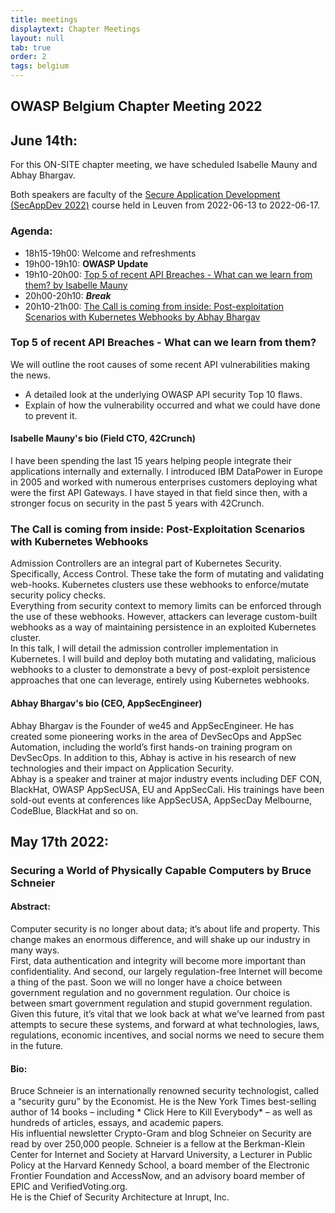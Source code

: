 ```yaml
---
title: meetings
displaytext: Chapter Meetings
layout: null
tab: true
order: 2
tags: belgium
---
```

## OWASP Belgium Chapter Meeting 2022

## June 14th:
For this ON-SITE chapter meeting, we have scheduled Isabelle Mauny and Abhay Bhargav.

Both speakers are faculty of the [Secure Application Development (SecAppDev 2022)](https://secappdev.org/) course held in Leuven from 2022-06-13 to 2022-06-17.

### Agenda:

* 18h15-19h00: Welcome and refreshments
* 19h00-19h10: **OWASP Update**
* 19h10-20h00: [Top 5 of recent API Breaches - What can we learn from them? by Isabelle Mauny](#top-5-of-recent-api-breaches---what-can-we-learn-from-them)
* 20h00-20h10: ***Break***
* 20h10-21h00: [The Call is coming from inside: Post-exploitation Scenarios with Kubernetes Webhooks by Abhay Bhargav](#the-call-is-coming-from-inside-post-exploitation-scenarios-with-kubernetes-webhooks)

### Top 5 of recent API Breaches - What can we learn from them?
We will outline the root causes of some recent API vulnerabilities making the news.
* A detailed look at the underlying OWASP API security Top 10 flaws.
* Explain of how the vulnerability occurred and what we could have done to prevent it.

#### Isabelle Mauny's bio (Field CTO, 42Crunch)
 I have been spending the last 15 years helping people integrate their applications internally and externally. I introduced IBM DataPower in Europe in 2005 and worked with numerous enterprises customers deploying what were the first API Gateways. I have stayed in that field since then, with a stronger focus on security in the past 5 years with 42Crunch.

### The Call is coming from inside: Post-Exploitation Scenarios with Kubernetes Webhooks
Admission Controllers are an integral part of Kubernetes Security. Specifically, Access Control. These take the form of mutating and validating web-hooks. Kubernetes clusters use these webhooks to enforce/mutate security policy checks.\
Everything from security context to memory limits can be enforced through the use of these webhooks. However, attackers can leverage custom-built webhooks as a way of maintaining persistence in an exploited Kubernetes cluster.\
 In this talk, I will detail the admission controller implementation in Kubernetes. I will build and deploy both mutating and validating, malicious webhooks to a cluster to demonstrate a bevy of post-exploit persistence approaches that one can leverage, entirely using Kubernetes webhooks.

#### Abhay Bhargav's bio (CEO, AppSecEngineer)
Abhay Bhargav is the Founder of we45 and AppSecEngineer. He has created some pioneering works in the area of DevSecOps and AppSec Automation, including the world’s first hands-on training program on DevSecOps. In addition to this, Abhay is active in his research of new technologies and their impact on Application Security.\
Abhay is a speaker and trainer at major industry events including DEF CON, BlackHat, OWASP AppSecUSA, EU and AppSecCali. His trainings have been sold-out events at conferences like AppSecUSA, AppSecDay Melbourne, CodeBlue, BlackHat and so on.



## May 17th 2022:
### Securing a World of Physically Capable Computers by Bruce Schneier
#### Abstract:
Computer security is no longer about data; it’s about life and property. This change makes an enormous difference, and will shake up our industry in many ways.\
First, data authentication and integrity will become more important than confidentiality. And second, our largely regulation-free Internet will become a thing of the past. Soon we will no longer have a choice between government regulation and no government regulation. Our choice is between smart government regulation and stupid government regulation.\
Given this future, it’s vital that we look back at what we’ve learned from past attempts to secure these systems, and forward at what technologies, laws, regulations, economic incentives, and social norms we need to secure them in the future.

#### Bio:
Bruce Schneier is an internationally renowned security technologist, called a “security guru” by the Economist. He is the New York Times best-selling author of 14 books – including * Click Here to Kill Everybody* – as well as hundreds of articles, essays, and academic papers.\
His influential newsletter Crypto-Gram and blog Schneier on Security are read by over 250,000 people. Schneier is a fellow at the Berkman-Klein Center for Internet and Society at Harvard University, a Lecturer in Public Policy at the Harvard Kennedy School, a board member of the Electronic Frontier Foundation and AccessNow, and an advisory board member of EPIC and VerifiedVoting.org.\
He is the Chief of Security Architecture at Inrupt, Inc.

